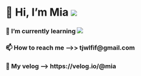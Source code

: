 
<h1> 👋 Hi, I’m Mia <img src="https://user-images.githubusercontent.com/117281717/205501796-181a79aa-b196-488e-9705-99cb450348e4.png">
<h3> 🌱 I’m currently learning <img src="https://img.shields.io/badge/-React-61DAFB" >
<h3> 📫 How to reach me -->> tjwlfif@gmail.com
<h3> 📒 My velog --> https://velog.io/@mia
<!---
mia-seo/mia-seo is a ✨ special ✨ repository because its `README.md` (this file) appears on your GitHub profile.
You can click the Preview link to take a look at your changes.
--->
